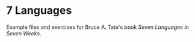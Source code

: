 # 7 Languages 

Example files and exercises for Bruce A. Tate's book *Seven Languages in Seven Weeks*.

